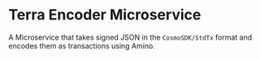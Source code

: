 # Terra Encoder Microservice

A Microservice that takes signed JSON in the `CosmoSDK/StdTx` format and encodes them as transactions using Amino.

